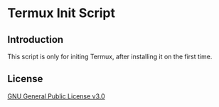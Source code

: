 # Termux Init Script

## Introduction

This script is only for initing Termux, after installing it on the first time.

## License

[GNU General Public License v3.0](LICENSE)
